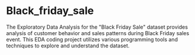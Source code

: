 # Black_friday_sale
The Exploratory Data Analysis for the "Black Friday Sale" dataset provides analysis of customer behavior and sales patterns during Black Friday sales event. This EDA coding project utilizes various programming tools and techniques to explore and understand the dataset.
